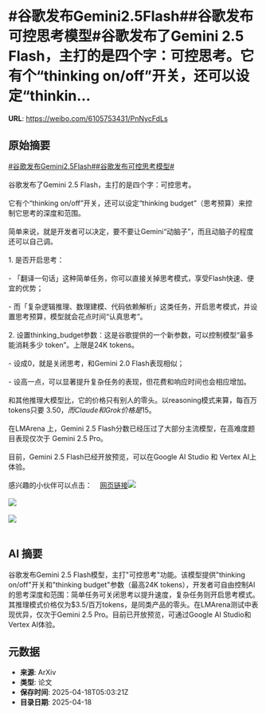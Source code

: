# #谷歌发布Gemini2.5Flash##谷歌发布可控思考模型#谷歌发布了Gemini 2.5 Flash，主打的是四个字：可控思考。它有个“thinking on/off”开关，还可以设定“thinkin...

**URL**: https://weibo.com/6105753431/PnNycFdLs

## 原始摘要

<a href="https://m.weibo.cn/search?containerid=231522type%3D1%26t%3D10%26q%3D%23%E8%B0%B7%E6%AD%8C%E5%8F%91%E5%B8%83Gemini2.5Flash%23&amp;extparam=%23%E8%B0%B7%E6%AD%8C%E5%8F%91%E5%B8%83Gemini2.5Flash%23" data-hide=""><span class="surl-text">#谷歌发布Gemini2.5Flash#</span></a><a href="https://m.weibo.cn/search?containerid=231522type%3D1%26t%3D10%26q%3D%23%E8%B0%B7%E6%AD%8C%E5%8F%91%E5%B8%83%E5%8F%AF%E6%8E%A7%E6%80%9D%E8%80%83%E6%A8%A1%E5%9E%8B%23&amp;extparam=%23%E8%B0%B7%E6%AD%8C%E5%8F%91%E5%B8%83%E5%8F%AF%E6%8E%A7%E6%80%9D%E8%80%83%E6%A8%A1%E5%9E%8B%23" data-hide=""><span class="surl-text">#谷歌发布可控思考模型#</span></a><br><br>谷歌发布了Gemini 2.5 Flash，主打的是四个字：可控思考。<br><br>它有个“thinking on/off”开关，还可以设定“thinking budget”（思考预算）来控制它思考的深度和范围。<br><br>简单来说，就是开发者可以决定，要不要让Gemini“动脑子”，而且动脑子的程度还可以自己调。<br><br>1. 是否开启思考：<br><br>- 「翻译一句话」这种简单任务，你可以直接关掉思考模式，享受Flash快速、便宜的优势；<br><br>- 而「复杂逻辑推理、数理建模、代码依赖解析」这类任务，开启思考模式，并设置思考预算，模型就会花点时间“认真思考”。<br><br>2. 设置thinking_budget参数：这是谷歌提供的一个新参数，可以控制模型“最多能消耗多少 token”。上限是24K tokens。<br><br>- 设成0，就是关闭思考，和Gemini 2.0 Flash表现相似；<br><br>- 设高一点，可以显著提升复杂任务的表现，但花费和响应时间也会相应增加。<br><br>和其他推理大模型比，它的价格只有别人的零头。以reasoning模式来算，每百万tokens只要 $3.50，而Claude和Grok价格是$15。<br><br>在LMArena 上，Gemini 2.5 Flash分数已经压过了大部分主流模型，在高难度题目表现仅次于 Gemini 2.5 Pro。<br><br>目前，Gemini 2.5 Flash已经开放预览，可以在Google AI Studio 和 Vertex AI上体验。<br><br>感兴趣的小伙伴可以点击：<a href="https://weibo.cn/sinaurl?u=https%3A%2F%2Fdevelopers.googleblog.com%2Fen%2Fstart-building-with-gemini-25-flash%2F" data-hide=""><span class="url-icon"><img style="width: 1rem;height: 1rem" src="https://h5.sinaimg.cn/upload/2015/09/25/3/timeline_card_small_web_default.png" referrerpolicy="no-referrer"></span><span class="surl-text">网页链接</span></a><img style="" src="https://tvax3.sinaimg.cn/large/006Fd7o3gy1i0kq8ua5mhj30o70zkaj9.jpg" referrerpolicy="no-referrer"><br><br><img style="" src="https://tvax2.sinaimg.cn/large/006Fd7o3gy1i0kq8vj2v1j31hc0u0n5v.jpg" referrerpolicy="no-referrer"><br><br><img style="" src="https://tvax2.sinaimg.cn/large/006Fd7o3gy1i0kq8xerqnj32gw1cin8d.jpg" referrerpolicy="no-referrer"><br><br>

## AI 摘要

谷歌发布Gemini 2.5 Flash模型，主打"可控思考"功能。该模型提供"thinking on/off"开关和"thinking budget"参数（最高24K tokens），开发者可自由控制AI的思考深度和范围：简单任务可关闭思考以提升速度，复杂任务则开启思考模式。其推理模式价格仅为$3.5/百万tokens，是同类产品的零头。在LMArena测试中表现优异，仅次于Gemini 2.5 Pro。目前已开放预览，可通过Google AI Studio和Vertex AI体验。

## 元数据

- **来源**: ArXiv
- **类型**: 论文
- **保存时间**: 2025-04-18T05:03:21Z
- **目录日期**: 2025-04-18
